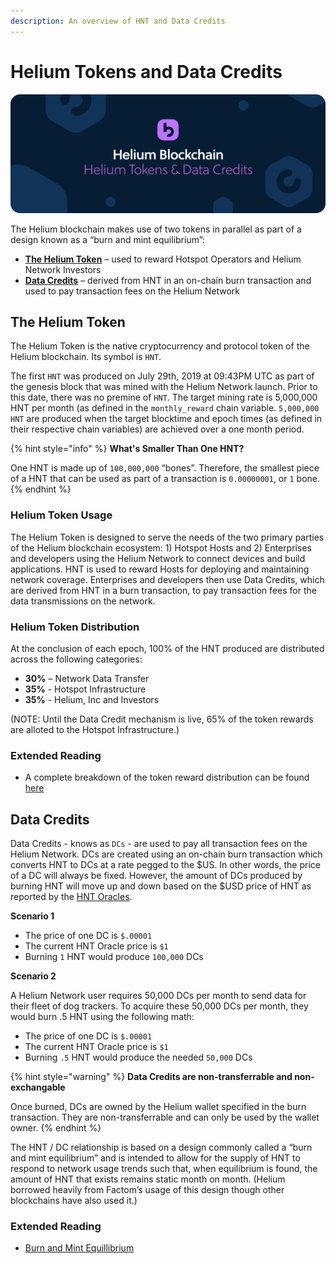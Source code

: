 ```yaml
---
description: An overview of HNT and Data Credits
---
```


# Helium Tokens and Data Credits

![](../.gitbook/assets/artboard-copy-15.jpg)

The Helium blockchain makes use of two tokens in parallel as part of a design known as a “burn and mint equilibrium”:

* [**The Helium Token**](tokens.md#the-helium-token) – used to reward Hotspot Operators and Helium Network Investors 
* [**Data Credits**](tokens.md#data-credits) – derived from HNT in an on-chain burn transaction and used to pay transaction fees on the Helium Network

## The Helium Token

The Helium Token is the native cryptocurrency and protocol token of the Helium blockchain. Its symbol is `HNT`.

The first `HNT` was produced on July 29th, 2019 at 09:43PM UTC as part of the genesis block that was mined with the Helium Network launch. Prior to this date, there was no premine of `HNT`. The target mining rate is 5,000,000 HNT per month \(as defined in the `monthly_reward` chain variable. `5,000,000 HNT` are produced when the target blocktime and epoch times \(as defined in their respective chain variables\) are achieved over a one month period.

{% hint style="info" %}
**What's Smaller Than One HNT?**

One HNT is made up of `100,000,000` “bones”.  Therefore, the smallest piece of a HNT that can be used as part of a transaction is `0.00000001`,  or `1` bone.
{% endhint %}

### Helium Token Usage

The Helium Token is designed to serve the needs of the two primary parties of the Helium blockchain ecosystem: 1\) Hotspot Hosts and 2\) Enterprises and developers using the Helium Network to connect devices and build applications. HNT is used to reward Hosts for deploying and maintaining network coverage. Enterprises and developers then use Data Credits, which are derived from HNT in a burn transaction, to pay transaction fees for the data transmissions on the network.

### Helium Token Distribution

At the conclusion of each epoch, 100% of the HNT produced are distributed across the following categories:

* **30%** – Network Data Transfer 
* **35%** - Hotspot Infrastructure 
* **35%** - Helium, Inc and Investors 

\(NOTE: Until the Data Credit mechanism is live, 65% of the token rewards are alloted to the Hotspot Infrastructure.\)

### Extended Reading

* A complete breakdown of the token reward distribution can be found [here](https://www.helium.com/tokens)

## Data Credits

Data Credits - knows as `DCs` - are used to pay all transaction fees on the Helium Network. DCs are created using an on-chain burn transaction which converts HNT to DCs at a rate pegged to the $US. In other words, the price of a DC will always be fixed. However, the amount of DCs produced by burning HNT will move up and down based on the $USD price of HNT as reported by the [HNT Oracles](hnt-price-oracles.md).

**Scenario 1**

* The price of one DC is `$.00001`
* The current HNT Oracle price is `$1`
* Burning `1` HNT would produce `100,000` DCs

**Scenario 2**

A Helium Network user requires 50,000 DCs per month to send data for their fleet of dog trackers. To acquire these 50,000 DCs per month, they would burn .5 HNT using the following math:

* The price of one DC is `$.00001`
* The current HNT Oracle price is `$1`
* Burning `.5` HNT would produce the needed `50,000` DCs

{% hint style="warning" %}
**Data Credits are non-transferrable and non-exchangable**

Once burned, DCs are owned by the Helium wallet specified in the burn transaction. They are non-transferrable and can only be used by the wallet owner.
{% endhint %}

The HNT / DC relationship is based on a design commonly called a “burn and mint equilibrium” and is intended to allow for the supply of HNT to respond to network usage trends such that, when equilibrium is found, the amount of HNT that exists remains static month on month. \(Helium borrowed heavily from Factom’s usage of this design though other blockchains have also used it.\)

### Extended Reading

* [Burn and Mint Equillibrium](https://multicoin.capital/2018/02/13/new-models-utility-tokens/)


